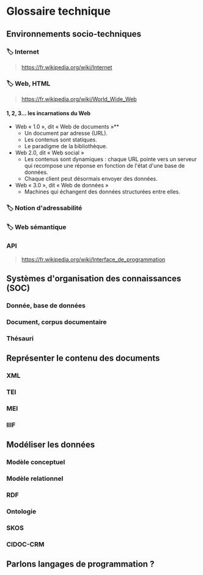 # Glossaire technique

## Environnements socio-techniques

### 🏷️ Internet

> https://fr.wikipedia.org/wiki/Internet

### 🏷️ Web, HTML

> https://fr.wikipedia.org/wiki/World_Wide_Web

#### 1, 2, 3… les incarnations du Web

- Web « 1.0 », dit « Web de documents »**
  - Un document par adresse (URL).
  - Les contenus sont statiques.
  - Le paradigme de la bibliothèque.
- Web 2.0, dit « Web social »
  - Les contenus sont dynamiques : chaque URL pointe vers un serveur qui recompose une réponse en fonction de l'état d'une base de données.
  - Chaque client peut désormais envoyer des données.
- Web « 3.0 », dit « Web de données »
  - Machines qui échangent des données structurées entre elles.

### 🏷️ Notion d'adressabilité

### 🏷️ Web sémantique

### API

> https://fr.wikipedia.org/wiki/Interface_de_programmation

## Systèmes d'organisation des connaissances (SOC)

### Donnée, base de données

### Document, corpus documentaire

### Thésauri

## Représenter le contenu des documents

### XML

### TEI

### MEI

### IIIF

## Modéliser les données

### Modèle conceptuel

### Modèle relationnel

### RDF

### Ontologie

### SKOS

### CIDOC-CRM

## Parlons langages de programmation ?